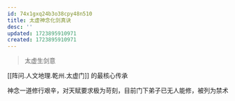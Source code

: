 ```yaml
---
id: 74x1gxq24b3o38cpy48n510
title: 太虚神念化剑真诀
desc: ''
updated: 1723895910971
created: 1723895910971
---
```


> 太虚生剑意

[[阵问.人文地理.乾州.太虚门]] 的最核心传承

神念一道修行艰辛，对天赋要求极为苛刻，目前门下弟子已无人能修，被列为禁术
